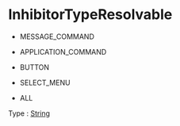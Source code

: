# InhibitorTypeResolvable

- MESSAGE_COMMAND

- APPLICATION_COMMAND

- BUTTON

- SELECT_MENU

- ALL

Type : [String](https://developer.mozilla.org/en-US/docs/Web/JavaScript/Reference/Global_Objects/String)
